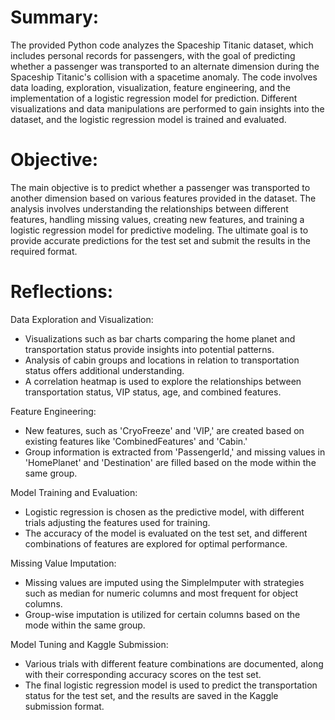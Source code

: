 # Summary:

The provided Python code analyzes the Spaceship Titanic dataset, which includes personal records for passengers, with the goal of predicting whether a passenger was transported to an alternate dimension during the Spaceship Titanic's collision with a spacetime anomaly. The code involves data loading, exploration, visualization, feature engineering, and the implementation of a logistic regression model for prediction. Different visualizations and data manipulations are performed to gain insights into the dataset, and the logistic regression model is trained and evaluated.

# Objective:

The main objective is to predict whether a passenger was transported to another dimension based on various features provided in the dataset. The analysis involves understanding the relationships between different features, handling missing values, creating new features, and training a logistic regression model for predictive modeling. The ultimate goal is to provide accurate predictions for the test set and submit the results in the required format.

# Reflections:

Data Exploration and Visualization:
   - Visualizations such as bar charts comparing the home planet and transportation status provide insights into potential patterns.
   - Analysis of cabin groups and locations in relation to transportation status offers additional understanding.
   - A correlation heatmap is used to explore the relationships between transportation status, VIP status, age, and combined features.

Feature Engineering:
   - New features, such as 'CryoFreeze' and 'VIP,' are created based on existing features like 'CombinedFeatures' and 'Cabin.'
   - Group information is extracted from 'PassengerId,' and missing values in 'HomePlanet' and 'Destination' are filled based on the mode within the same group.

Model Training and Evaluation:
   - Logistic regression is chosen as the predictive model, with different trials adjusting the features used for training.
   - The accuracy of the model is evaluated on the test set, and different combinations of features are explored for optimal performance.

Missing Value Imputation:
   - Missing values are imputed using the SimpleImputer with strategies such as median for numeric columns and most frequent for object columns.
   - Group-wise imputation is utilized for certain columns based on the mode within the same group.

Model Tuning and Kaggle Submission:
   - Various trials with different feature combinations are documented, along with their corresponding accuracy scores on the test set.
   - The final logistic regression model is used to predict the transportation status for the test set, and the results are saved in the Kaggle submission format.
